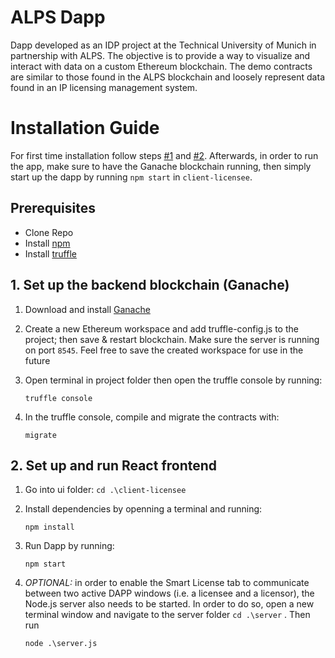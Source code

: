# ALPS Dapp

Dapp developed as an IDP project at the Technical University of Munich in partnership with ALPS. The objective is to provide a way to visualize and interact with data on a custom Ethereum blockchain. The demo contracts are similar to those found in the ALPS blockchain and loosely represent data found in an IP licensing management system.

# Installation Guide

For first time installation follow steps [#1](#1.-Set-up-the-backend-blockchain-(Ganache)) and [#2](2.-Set-up-and-run-React-frontend). Afterwards, in order to run the app,  make sure to have the Ganache blockchain running, then simply start up the dapp by running `npm start` in `client-licensee`.
## Prerequisites
* Clone Repo
* Install [npm](https://www.npmjs.com/get-npm)
* Install [truffle](https://www.trufflesuite.com/docs/truffle/getting-started/installation)


## 1. Set up the backend blockchain (Ganache)
1. Download and install [Ganache](https://www.trufflesuite.com/ganache)
2. Create a new Ethereum workspace and add truffle-config.js to the project; then save & restart blockchain. Make sure the server is running on port `8545`. Feel free to save the created workspace for use in the future
3. Open terminal in project folder then open the truffle console by running: 

    `truffle console`

4. In the truffle console, compile and migrate the contracts with:

    `migrate`

## 2. Set up and run React frontend
1. Go into ui folder: `cd .\client-licensee`
2. Install dependencies by openning a terminal and running:

    `npm install`
3. Run Dapp by running:

    `npm start`
4. *OPTIONAL:* in order to enable the Smart License tab to communicate between two active DAPP windows (i.e. a licensee and a licensor), the Node.js server also needs to be started. In order to do so, open a new terminal window and navigate to the server folder `cd .\server` . Then run

    `node .\server.js`

